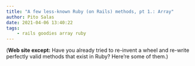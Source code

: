 ```yaml
---
title: "A few less-known Ruby (on Rails) methods, pt 1.: Array"
author: Pito Salas
date: 2021-04-06 13:40:22
tags:
    - rails goodies array ruby
---
```


(**Web site except:** Have you already tried to re-invent a wheel and re-write perfectly valid methods that exist in Ruby? Here’re some of them.) 
